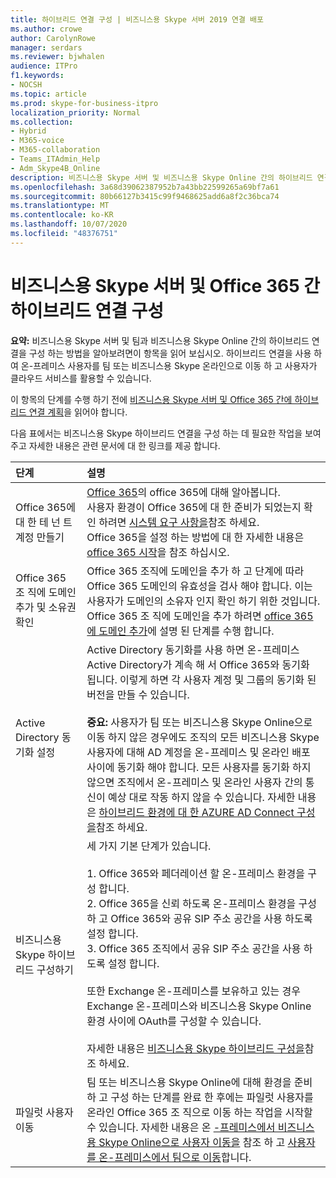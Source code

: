 ```yaml
---
title: 하이브리드 연결 구성 | 비즈니스용 Skype 서버 2019 연결 배포
ms.author: crowe
author: CarolynRowe
manager: serdars
ms.reviewer: bjwhalen
audience: ITPro
f1.keywords:
- NOCSH
ms.topic: article
ms.prod: skype-for-business-itpro
localization_priority: Normal
ms.collection:
- Hybrid
- M365-voice
- M365-collaboration
- Teams_ITAdmin_Help
- Adm_Skype4B_Online
description: 비즈니스용 Skype 서버 및 비즈니스용 Skype Online 간의 하이브리드 연결을 구현 하기 위한 지침입니다.
ms.openlocfilehash: 3a68d39062387952b7a43bb22599265a69bf7a61
ms.sourcegitcommit: 80b66127b3415c99f9468625add6a8f2c36bca74
ms.translationtype: MT
ms.contentlocale: ko-KR
ms.lasthandoff: 10/07/2020
ms.locfileid: "48376751"
---
```

# <a name="configure-hybrid-connectivity-between-skype-for-business-server-and-office-365"></a>비즈니스용 Skype 서버 및 Office 365 간 하이브리드 연결 구성

**요약:** 비즈니스용 Skype 서버 및 팀과 비즈니스용 Skype Online 간의 하이브리드 연결을 구성 하는 방법을 알아보려면이 항목을 읽어 보십시오.  하이브리드 연결을 사용 하 여 온-프레미스 사용자를 팀 또는 비즈니스용 Skype 온라인으로 이동 하 고 사용자가 클라우드 서비스를 활용할 수 있습니다.
  
이 항목의 단계를 수행 하기 전에 [비즈니스용 Skype 서버 및 Office 365 간에 하이브리드 연결 계획](plan-hybrid-connectivity.md)을 읽어야 합니다.
  
다음 표에서는 비즈니스용 Skype 하이브리드 연결을 구성 하는 데 필요한 작업을 보여 주고 자세한 내용은 관련 문서에 대 한 링크를 제공 합니다.
  
|단계|설명|
|:-----|:-----|
|Office 365에 대 한 테 넌 트 계정 만들기   <br/> |[Office 365](https://go.microsoft.com/fwlink/p/?LinkId=254980)의 office 365에 대해 알아봅니다.  <br/> 사용자 환경이 Office 365에 대 한 준비가 되었는지 확인 하려면 [시스템 요구 사항을](https://products.office.com/office-system-requirements)참조 하세요.  <br/> Office 365을 설정 하는 방법에 대 한 자세한 내용은 [office 365 시작](https://go.microsoft.com/fwlink/p/?LinkId=254982)을 참조 하십시오.  <br/> |
|Office 365 조 직에 도메인 추가 및 소유권 확인  <br/> | Office 365 조직에 도메인을 추가 하 고 단계에 따라 Office 365 도메인의 유효성을 검사 해야 합니다. 이는 사용자가 도메인의 소유자 인지 확인 하기 위한 것입니다. <br/> Office 365 조 직에 도메인을 추가 하려면 [office 365에 도메인 추가](https://support.office.com/article/add-a-domain-to-office-365-6383f56d-3d09-4dcb-9b41-b5f5a5efd611?ui=en-US&rs=en-US&ad=US)에 설명 된 단계를 수행 합니다.  <br/> |
|Active Directory 동기화 설정  <br/> |Active Directory 동기화를 사용 하면 온-프레미스 Active Directory가 계속 해 서 Office 365와 동기화 됩니다. 이렇게 하면 각 사용자 계정 및 그룹의 동기화 된 버전을 만들 수 있습니다.  <br/> <br> **중요:** 사용자가 팀 또는 비즈니스용 Skype Online으로 이동 하지 않은 경우에도 조직의 모든 비즈니스용 Skype 사용자에 대해 AD 계정을 온-프레미스 및 온라인 배포 사이에 동기화 해야 합니다. 모든 사용자를 동기화 하지 않으면 조직에서 온-프레미스 및 온라인 사용자 간의 통신이 예상 대로 작동 하지 않을 수 있습니다. 자세한 내용은 [하이브리드 환경에 대 한 AZURE AD Connect 구성을](configure-azure-ad-connect.md)참조 하세요.         |
| 비즈니스용 Skype 하이브리드 구성하기 | 세 가지 기본 단계가 있습니다. <br><br> 1. Office 365와 페더레이션 할 온-프레미스 환경을 구성 합니다. <br> 2. Office 365을 신뢰 하도록 온-프레미스 환경을 구성 하 고 Office 365와 공유 SIP 주소 공간을 사용 하도록 설정 합니다.<br> 3. Office 365 조직에서 공유 SIP 주소 공간을 사용 하도록 설정 합니다. <br><br> 또한 Exchange 온-프레미스를 보유하고 있는 경우 Exchange 온-프레미스와 비즈니스용 Skype Online 환경 사이에 OAuth를 구성할 수 있습니다. <br> <br>자세한 내용은 [비즈니스용 Skype 하이브리드 구성을](configure-federation-with-skype-for-business-online.md)참조 하세요.
|파일럿 사용자 이동  <br/> |팀 또는 비즈니스용 Skype Online에 대해 환경을 준비 하 고 구성 하는 단계를 완료 한 후에는 파일럿 사용자를 온라인 Office 365 조 직으로 이동 하는 작업을 시작할 수 있습니다. 자세한 내용은 온 [-프레미스에서 비즈니스용 Skype Online으로 사용자 이동을](move-users-from-on-premises-to-skype-for-business-online.md) 참조 하 고 [사용자를 온-프레미스에서 팀으로 이동](move-users-from-on-premises-to-Teams.md)합니다.  <br/> |
